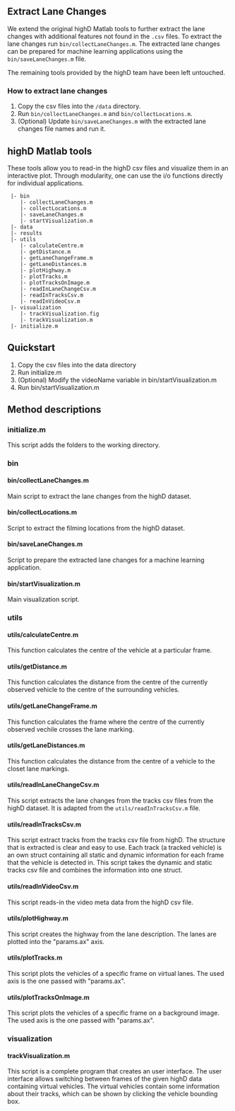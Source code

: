## Extract Lane Changes
We extend the original highD Matlab tools to further extract the lane changes with additional features not found in the `.csv` files. To extract the lane changes run `bin/collectLaneChanges.m`. The extracted lane changes can be prepared for machine learning applications using the `bin/saveLaneChanges.m` file.

The remaining tools provided by the highD team have been left untouched.

### How to extract lane changes
1) Copy the csv files into the `/data` directory.
2) Run `bin/collectLaneChanges.m` and `bin/collectLocations.m`.
3) (Optional) Update `bin/saveLaneChanges.m` with the extracted lane changes file names and run it.

## highD Matlab tools
These tools allow you to read-in the highD csv files and visualize them in an interactive 
plot. Through modularity, one can use the i/o functions directly for individual applications.

```
 |- bin
    |- collectLaneChanges.m
    |- collectLocations.m
    |- saveLaneChanges.m
    |- startVisualization.m
 |- data
 |- results
 |- utils
    |- calculateCentre.m
    |- getDistance.m
    |- getLaneChangeFrame.m
    |- getLaneDistances.m
    |- plotHighway.m
    |- plotTracks.m
    |- plotTracksOnImage.m
    |- readInLaneChangeCsv.m
    |- readInTracksCsv.m
    |- readInVideoCsv.m
 |- visualization
    |- trackVisualization.fig
    |- trackVisualization.m
 |- initialize.m
```

## Quickstart
1) Copy the csv files into the data directory
2) Run initialize.m
3) (Optional) Modify the videoName variable in bin/startVisualization.m
4) Run bin/startVisualization.m

## Method descriptions

### initialize.m
This script adds the folders to the working directory.

### bin

#### bin/collectLaneChanges.m
Main script to extract the lane changes from the highD dataset.

#### bin/collectLocations.m
Script to extract the filming locations from the highD dataset.

#### bin/saveLaneChanges.m
Script to prepare the extracted lane changes for a machine learning application.

#### bin/startVisualization.m
Main visualization script.

### utils

#### utils/calculateCentre.m
This function calculates the centre of the vehicle at a particular frame.

#### utils/getDistance.m
This function calculates the distance from the centre of the currently observed vehicle to the centre of the surrounding vehicles.

#### utils/getLaneChangeFrame.m
This function calculates the frame where the centre of the currently observed vechile crosses the lane marking.

#### utils/getLaneDistances.m
This function calculates the distance from the centre of a vehicle to the closet lane markings.

#### utils/readInLaneChangeCsv.m
This script extracts the lane changes from the tracks csv files from the highD dataset. It is adapted from the `utils/readInTracksCsv.m` file.

#### utils/readInTracksCsv.m
This script extract tracks from the tracks csv file from highD. The structure that is extracted is clear 
and easy to use. Each track (a tracked vehicle) is an own struct containing all static and dynamic information 
for each frame that the vehicle is detected in. This script takes the dynamic and static tracks csv file and combines 
the information into one struct.

#### utils/readInVideoCsv.m
This script reads-in the video meta data from the highD csv file. 

#### utils/plotHighway.m
This script creates the highway from the lane description. The lanes are plotted into the "params.ax" axis. 

#### utils/plotTracks.m
This script plots the vehicles of a specific frame on virtual lanes. The used axis is the one passed with "params.ax".

#### utils/plotTracksOnImage.m
This script plots the vehicles of a specific frame on a background image. The used axis is the one passed with "params.ax".

### visualization

#### trackVisualization.m
This script is a complete program that creates an user interface. The user interface allows switching between frames 
of the given highD data containing virtual vehicles. The virtual vehicles contain some information about their tracks, 
which can be shown by clicking the vehicle bounding box. 
